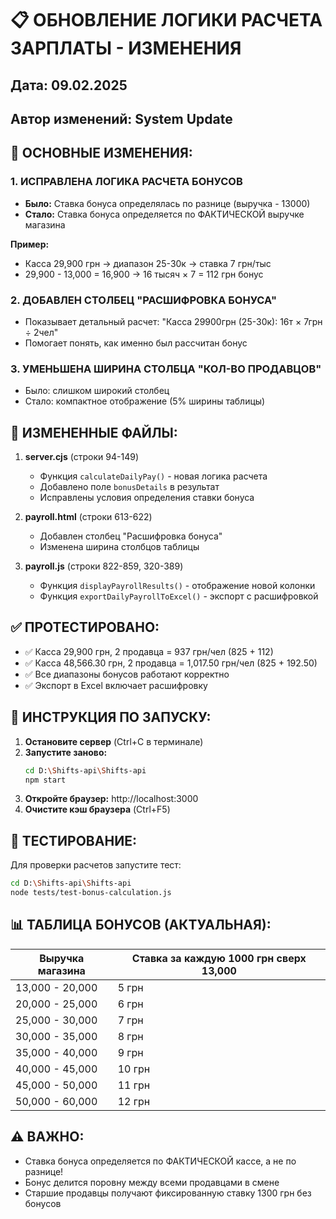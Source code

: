 # 📋 ОБНОВЛЕНИЕ ЛОГИКИ РАСЧЕТА ЗАРПЛАТЫ - ИЗМЕНЕНИЯ

## Дата: 09.02.2025
## Автор изменений: System Update

## 🎯 ОСНОВНЫЕ ИЗМЕНЕНИЯ:

### 1. **ИСПРАВЛЕНА ЛОГИКА РАСЧЕТА БОНУСОВ**
   - **Было:** Ставка бонуса определялась по разнице (выручка - 13000)
   - **Стало:** Ставка бонуса определяется по ФАКТИЧЕСКОЙ выручке магазина
   
   **Пример:**
   - Касса 29,900 грн → диапазон 25-30к → ставка 7 грн/тыс
   - 29,900 - 13,000 = 16,900 → 16 тысяч × 7 = 112 грн бонус

### 2. **ДОБАВЛЕН СТОЛБЕЦ "РАСШИФРОВКА БОНУСА"**
   - Показывает детальный расчет: "Касса 29900грн (25-30к): 16т × 7грн ÷ 2чел"
   - Помогает понять, как именно был рассчитан бонус

### 3. **УМЕНЬШЕНА ШИРИНА СТОЛБЦА "КОЛ-ВО ПРОДАВЦОВ"**
   - Было: слишком широкий столбец
   - Стало: компактное отображение (5% ширины таблицы)

## 📁 ИЗМЕНЕННЫЕ ФАЙЛЫ:

1. **server.cjs** (строки 94-149)
   - Функция `calculateDailyPay()` - новая логика расчета
   - Добавлено поле `bonusDetails` в результат
   - Исправлены условия определения ставки бонуса

2. **payroll.html** (строки 613-622)
   - Добавлен столбец "Расшифровка бонуса" 
   - Изменена ширина столбцов таблицы

3. **payroll.js** (строки 822-859, 320-389)
   - Функция `displayPayrollResults()` - отображение новой колонки
   - Функция `exportDailyPayrollToExcel()` - экспорт с расшифровкой

## ✅ ПРОТЕСТИРОВАНО:

- ✅ Касса 29,900 грн, 2 продавца = 937 грн/чел (825 + 112)
- ✅ Касса 48,566.30 грн, 2 продавца = 1,017.50 грн/чел (825 + 192.50)
- ✅ Все диапазоны бонусов работают корректно
- ✅ Экспорт в Excel включает расшифровку

## 🚀 ИНСТРУКЦИЯ ПО ЗАПУСКУ:

1. **Остановите сервер** (Ctrl+C в терминале)
2. **Запустите заново:**
   ```bash
   cd D:\Shifts-api\Shifts-api
   npm start
   ```
3. **Откройте браузер:** http://localhost:3000
4. **Очистите кэш браузера** (Ctrl+F5)

## 🧪 ТЕСТИРОВАНИЕ:

Для проверки расчетов запустите тест:
```bash
cd D:\Shifts-api\Shifts-api
node tests/test-bonus-calculation.js
```

## 📊 ТАБЛИЦА БОНУСОВ (АКТУАЛЬНАЯ):

| Выручка магазина | Ставка за каждую 1000 грн сверх 13,000 |
|------------------|----------------------------------------|
| 13,000 - 20,000  | 5 грн                                  |
| 20,000 - 25,000  | 6 грн                                  |
| 25,000 - 30,000  | 7 грн                                  |
| 30,000 - 35,000  | 8 грн                                  |
| 35,000 - 40,000  | 9 грн                                  |
| 40,000 - 45,000  | 10 грн                                 |
| 45,000 - 50,000  | 11 грн                                 |
| 50,000 - 60,000  | 12 грн                                 |

## ⚠️ ВАЖНО:

- Ставка бонуса определяется по ФАКТИЧЕСКОЙ кассе, а не по разнице!
- Бонус делится поровну между всеми продавцами в смене
- Старшие продавцы получают фиксированную ставку 1300 грн без бонусов
